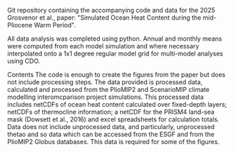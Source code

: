 Git repository containing the accompanying code and data for the 2025 Grosvenor et al., paper: "Simulated Ocean Heat Content during the mid-Pliocene Warm Period".

All data analysis was completed using python. Annual and monthly means were computed from each model simulation and where necessary interpolated onto a 1x1 degree regular model grid for multi-model analyses using CDO.

Contents
The code is enough to create the figures from the paper but does not include processing steps.
The data provided is processed data, calculated and processed from the PlioMIP2 and ScenarioMIP climate modelling interomcparison project simulations. This processed data includes netCDFs of ocean heat content calculated over fixed-depth layers; netCDFs of thermocline information; a netCDF for the PRISM4 land-sea mask (Dowsett et al., 2016) and excel spreadsheets for calculation totals.
Data does not include unprocessed data, and particularly, unprocessed thetao and so data which can be accessed from the ESGF and from the PlioMIP2 Globus databases. This data is required for some of the figures.
